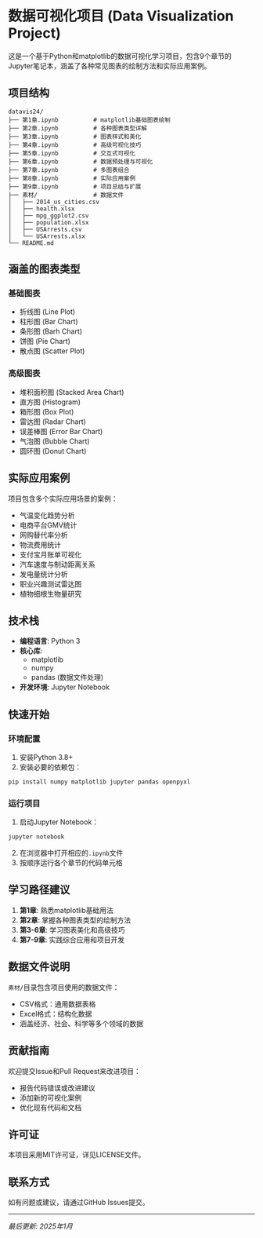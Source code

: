# 数据可视化项目 (Data Visualization Project)

这是一个基于Python和matplotlib的数据可视化学习项目，包含9个章节的Jupyter笔记本，涵盖了各种常见图表的绘制方法和实际应用案例。

## 项目结构

```
datavis24/
├── 第1章.ipynb          # matplotlib基础图表绘制
├── 第2章.ipynb          # 各种图表类型详解
├── 第3章.ipynb          # 图表样式和美化
├── 第4章.ipynb          # 高级可视化技巧
├── 第5章.ipynb          # 交互式可视化
├── 第6章.ipynb          # 数据预处理与可视化
├── 第7章.ipynb          # 多图表组合
├── 第8章.ipynb          # 实际应用案例
├── 第9章.ipynb          # 项目总结与扩展
├── 素材/                # 数据文件
│   ├── 2014_us_cities.csv
│   ├── health.xlsx
│   ├── mpg_ggplot2.csv
│   ├── population.xlsx
│   ├── USArrests.csv
│   └── USArrests.xlsx
└── README.md
```

## 涵盖的图表类型

### 基础图表
- 折线图 (Line Plot)
- 柱形图 (Bar Chart)
- 条形图 (Barh Chart)
- 饼图 (Pie Chart)
- 散点图 (Scatter Plot)

### 高级图表
- 堆积面积图 (Stacked Area Chart)
- 直方图 (Histogram)
- 箱形图 (Box Plot)
- 雷达图 (Radar Chart)
- 误差棒图 (Error Bar Chart)
- 气泡图 (Bubble Chart)
- 圆环图 (Donut Chart)

## 实际应用案例

项目包含多个实际应用场景的案例：
- 气温变化趋势分析
- 电商平台GMV统计
- 网购替代率分析
- 物流费用统计
- 支付宝月账单可视化
- 汽车速度与制动距离关系
- 发电量统计分析
- 职业兴趣测试雷达图
- 植物细根生物量研究

## 技术栈

- **编程语言**: Python 3
- **核心库**: 
  - matplotlib
  - numpy
  - pandas (数据文件处理)
- **开发环境**: Jupyter Notebook

## 快速开始

### 环境配置

1. 安装Python 3.8+
2. 安装必要的依赖包：

```bash
pip install numpy matplotlib jupyter pandas openpyxl
```

### 运行项目

1. 启动Jupyter Notebook：

```bash
jupyter notebook
```

2. 在浏览器中打开相应的`.ipynb`文件
3. 按顺序运行各个章节的代码单元格

## 学习路径建议

1. **第1章**: 熟悉matplotlib基础用法
2. **第2章**: 掌握各种图表类型的绘制方法
3. **第3-6章**: 学习图表美化和高级技巧
4. **第7-9章**: 实践综合应用和项目开发

## 数据文件说明

`素材/`目录包含项目使用的数据文件：
- CSV格式：通用数据表格
- Excel格式：结构化数据
- 涵盖经济、社会、科学等多个领域的数据

## 贡献指南

欢迎提交Issue和Pull Request来改进项目：
- 报告代码错误或改进建议
- 添加新的可视化案例
- 优化现有代码和文档

## 许可证

本项目采用MIT许可证，详见LICENSE文件。

## 联系方式

如有问题或建议，请通过GitHub Issues提交。

---

*最后更新: 2025年1月*